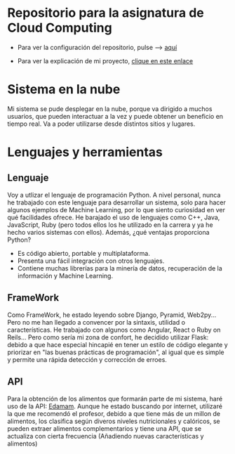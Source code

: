 ﻿# Repositorio para la asignatura de Cloud Computing
- Para ver la configuración del repositorio, pulse --> [aquí](doc/configuración.md)

- Para ver la explicación de mi proyecto, [clique en este enlace](doc/explicacionProyecto.md)

# Sistema en la nube
Mi sistema se pude desplegar en la nube, porque va dirigido a muchos usuarios, que pueden interactuar a la vez y puede obtener un beneficio en tiempo real. Va a poder utilizarse desde distintos sitios y lugares.

# Lenguajes y herramientas
## Lenguaje
Voy a utlizar el lenguaje de programación Python. A nivel personal, nunca he trabajado con este lenguaje para desarrollar un sistema, solo para hacer algunos ejemplos de Machine Learning, por lo que siento curiosidad en ver qué facilidades ofrece. He barajado el uso de lenguajes como C++, Java, JavaScript, Ruby (pero todos ellos los he utilizado en la carrera y ya he hecho varios sistemas con ellos). 
Además, ¿qué ventajas proporciona Python?
- Es código abierto, portable y multiplataforma.
- Presenta una fácil integración con otros lenguajes.
- Contiene muchas librerías para la minería de datos, recuperación de la información y Machine Learning.

## FrameWork
Como FrameWork, he estado leyendo sobre Django, Pyramid, Web2py... Pero no me han llegado a convencer por la sintaxis, utilidad o características. He trabajado con algunos como Angular, React o Ruby on Reils... Pero como sería mi zona de confort, he decidido utilizar Flask: debido a que hace especial hincapié en tener un estilo de código elegante y priorizar en "las buenas prácticas de programación", al igual que es simple y permite una rápida detección y corrección de erroes.

## API
Para la obtención de los alimentos que formarán parte de mi sistema, haré uso de la API: [Edamam](https://www.edamam.com/). 
Aunque he estado buscando por internet, utilizaré la que me recomendó el profesor, debido a que tiene más de un millon de alimentos, los clasifica según diveros niveles nutricionales y calóricos, se pueden extraer alimentos complementarios y tiene una API, que se actualiza con cierta frecuencia (Añadiendo nuevas características y alimentos)














